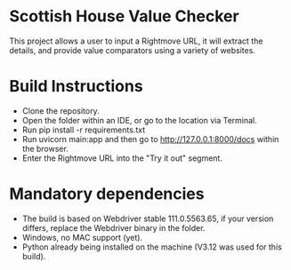 # Scottish House Value Checker
 This project allows a user to input a Rightmove URL, it will extract the details, and provide value comparators using a variety of websites.
 
 # Build Instructions
 - Clone the repository.
 - Open the folder within an IDE, or go to the location via Terminal. 
 - Run pip install -r requirements.txt
 - Run uvicorn main:app and then go to http://127.0.0.1:8000/docs within the browser.
 - Enter the Rightmove URL into the "Try it out" segment.
 
 # Mandatory dependencies
 - The build is based on Webdriver stable 111.0.5563.65, if your version differs, replace the Webdriver binary in the folder.
 - Windows, no MAC support (yet).
 - Python already being installed on the machine (V3.12 was used for this build).
